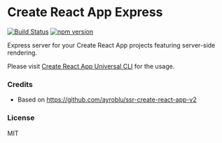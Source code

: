 Create React App Express
===========================================

[![Build Status](https://travis-ci.org/antonybudianto/create-react-app-express.svg?branch=master)](https://travis-ci.org/antonybudianto/create-react-app-express)
[![npm version](https://badge.fury.io/js/create-react-app-express.svg)](https://badge.fury.io/js/create-react-app-express)

Express server for your Create React App projects featuring server-side rendering.

Please visit [Create React App Universal CLI](https://github.com/antonybudianto/cra-universal) for the usage.

### Credits
- Based on https://github.com/ayroblu/ssr-create-react-app-v2

### License
MIT
